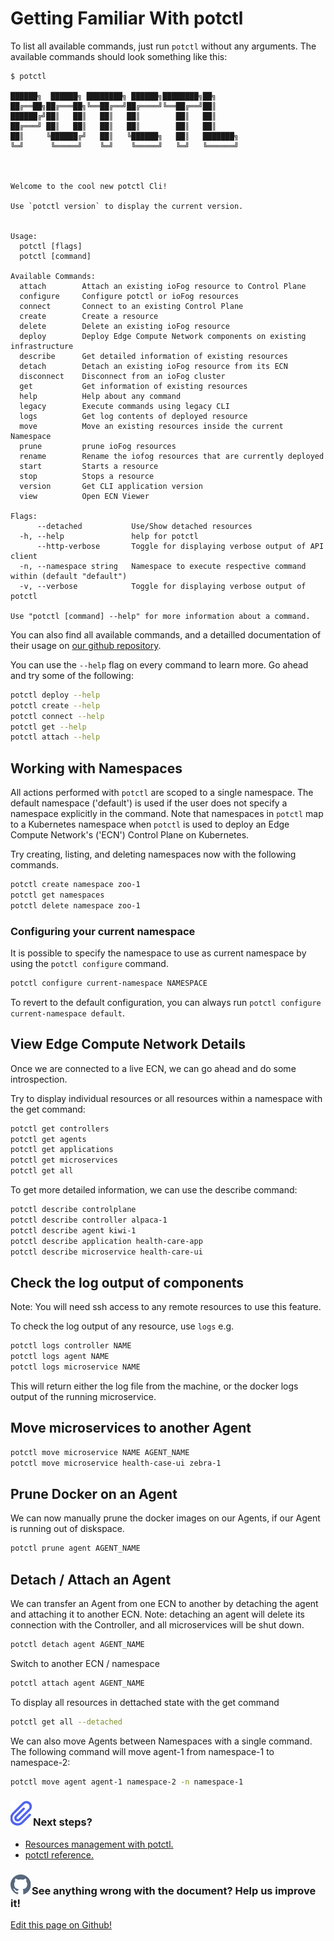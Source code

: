 # Getting Familiar With potctl

To list all available commands, just run `potctl` without any arguments. The available commands should look something like this:

```console
$ potctl

██████╗  ██████╗ ████████╗ ██████╗████████╗██╗     
██╔══██╗██╔═══██╗╚══██╔══╝██╔════╝╚══██╔══╝██║     
██████╔╝██║   ██║   ██║   ██║        ██║   ██║     
██╔═══╝ ██║   ██║   ██║   ██║        ██║   ██║     
██║     ╚██████╔╝   ██║   ╚██████╗   ██║   ███████╗
╚═╝      ╚═════╝    ╚═╝    ╚═════╝   ╚═╝   ╚══════╝
                                                   


Welcome to the cool new potctl Cli!

Use `potctl version` to display the current version.


Usage:
  potctl [flags]
  potctl [command]

Available Commands:
  attach        Attach an existing ioFog resource to Control Plane
  configure     Configure potctl or ioFog resources
  connect       Connect to an existing Control Plane
  create        Create a resource
  delete        Delete an existing ioFog resource
  deploy        Deploy Edge Compute Network components on existing infrastructure
  describe      Get detailed information of existing resources
  detach        Detach an existing ioFog resource from its ECN
  disconnect    Disconnect from an ioFog cluster
  get           Get information of existing resources
  help          Help about any command
  legacy        Execute commands using legacy CLI
  logs          Get log contents of deployed resource
  move          Move an existing resources inside the current Namespace
  prune         prune ioFog resources
  rename        Rename the iofog resources that are currently deployed
  start         Starts a resource
  stop          Stops a resource
  version       Get CLI application version
  view          Open ECN Viewer

Flags:
      --detached           Use/Show detached resources
  -h, --help               help for potctl
      --http-verbose       Toggle for displaying verbose output of API client
  -n, --namespace string   Namespace to execute respective command within (default "default")
  -v, --verbose            Toggle for displaying verbose output of potctl

Use "potctl [command] --help" for more information about a command.

```

You can also find all available commands, and a detailled documentation of their usage on [our github repository](https://github.com/Datasance/potctl/blob/main/docs/md/potctl.md).

You can use the `--help` flag on every command to learn more. Go ahead and try some of the following:

```bash
potctl deploy --help
potctl create --help
potctl connect --help
potctl get --help
potctl attach --help
```

## Working with Namespaces

All actions performed with `potctl` are scoped to a single namespace. The default namespace ('default') is used if the user does not specify a namespace explicitly in the command. Note that namespaces in `potctl` map to a Kubernetes namespace when `potctl` is used to deploy an Edge Compute Network's ('ECN') Control Plane on Kubernetes.

Try creating, listing, and deleting namespaces now with the following commands.

```bash
potctl create namespace zoo-1
potctl get namespaces
potctl delete namespace zoo-1
```

### Configuring your current namespace

It is possible to specify the namespace to use as current namespace by using the `potctl configure` command.

```bash
potctl configure current-namespace NAMESPACE
```

To revert to the default configuration, you can always run `potctl configure current-namespace default`.

## View Edge Compute Network Details

Once we are connected to a live ECN, we can go ahead and do some introspection.

Try to display individual resources or all resources within a namespace with the get command:

```bash
potctl get controllers
potctl get agents
potctl get applications
potctl get microservices
potctl get all
```

To get more detailed information, we can use the describe command:

```bash
potctl describe controlplane
potctl describe controller alpaca-1
potctl describe agent kiwi-1
potctl describe application health-care-app
potctl describe microservice health-care-ui
```

## Check the log output of components

Note: You will need ssh access to any remote resources to use this feature.

To check the log output of any resource, use `logs` e.g.

```bash
potctl logs controller NAME
potctl logs agent NAME
potctl logs microservice NAME
```

This will return either the log file from the machine, or the docker logs output of the running microservice.

## Move microservices to another Agent

```bash
potctl move microservice NAME AGENT_NAME
potctl move microservice health-case-ui zebra-1
```

## Prune Docker on an Agent

We can now manually prune the docker images on our Agents, if our Agent is running out of diskspace.

```bash
potctl prune agent AGENT_NAME
```

## Detach / Attach an Agent

We can transfer an Agent from one ECN to another by detaching the agent and attaching it to another ECN.
Note: detaching an agent will delete its connection with the Controller, and all microservices will be shut down.

```bash
potctl detach agent AGENT_NAME
```

Switch to another ECN / namespace

```bash
potctl attach agent AGENT_NAME
```

To display all resources in dettached state with the get command

```bash
potctl get all --detached
```

We can also move Agents between Namespaces with a single command. The following command will move agent-1 from namespace-1 to namespace-2:

```bash
potctl move agent agent-1 namespace-2 -n namespace-1
```

<aside class="notifications info">
  <h3><img src="/images/icos/ico-note.svg" alt=""/>Next steps?</h3>
  <ul>
    <li><a href="../potctl/resource-management">Resources management with potctl.</a></li>
    <li><a href="../reference-potctl/reference-kinds">potctl reference.</a></li>
  </ul>
</aside>

<aside class="notifications contribute">
  <h3><img src="/images/icos/ico-github.svg" alt=""/>See anything wrong with the document? Help us improve it!</h3>
  <a href="https://github.com/Datasance/docs.datasance.com/edit/main/docs/potctl/getting-familiar.md"
    target="_blank">
    <p>Edit this page on Github!</p>
  </a>
</aside>
